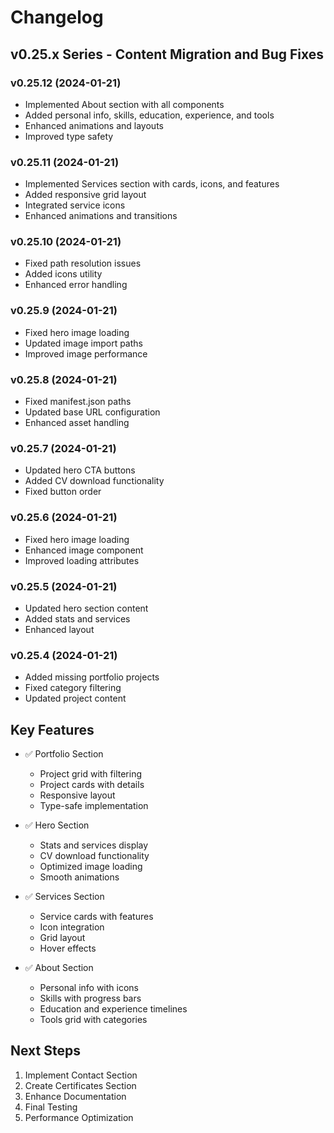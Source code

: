 # Changelog

## v0.25.x Series - Content Migration and Bug Fixes

### v0.25.12 (2024-01-21)
- Implemented About section with all components
- Added personal info, skills, education, experience, and tools
- Enhanced animations and layouts
- Improved type safety

### v0.25.11 (2024-01-21)
- Implemented Services section with cards, icons, and features
- Added responsive grid layout
- Integrated service icons
- Enhanced animations and transitions

### v0.25.10 (2024-01-21)
- Fixed path resolution issues
- Added icons utility
- Enhanced error handling

### v0.25.9 (2024-01-21)
- Fixed hero image loading
- Updated image import paths
- Improved image performance

### v0.25.8 (2024-01-21)
- Fixed manifest.json paths
- Updated base URL configuration
- Enhanced asset handling

### v0.25.7 (2024-01-21)
- Updated hero CTA buttons
- Added CV download functionality
- Fixed button order

### v0.25.6 (2024-01-21)
- Fixed hero image loading
- Enhanced image component
- Improved loading attributes

### v0.25.5 (2024-01-21)
- Updated hero section content
- Added stats and services
- Enhanced layout

### v0.25.4 (2024-01-21)
- Added missing portfolio projects
- Fixed category filtering
- Updated project content

## Key Features
- ✅ Portfolio Section
  - Project grid with filtering
  - Project cards with details
  - Responsive layout
  - Type-safe implementation

- ✅ Hero Section
  - Stats and services display
  - CV download functionality
  - Optimized image loading
  - Smooth animations

- ✅ Services Section
  - Service cards with features
  - Icon integration
  - Grid layout
  - Hover effects

- ✅ About Section
  - Personal info with icons
  - Skills with progress bars
  - Education and experience timelines
  - Tools grid with categories

## Next Steps
1. Implement Contact Section
2. Create Certificates Section
3. Enhance Documentation
4. Final Testing
5. Performance Optimization
